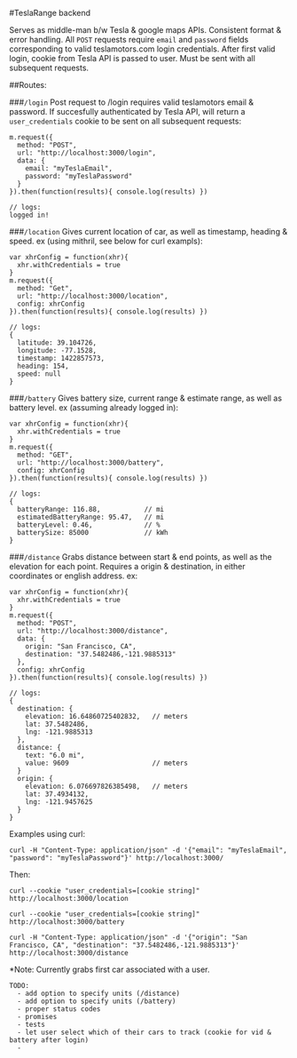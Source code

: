 #TeslaRange backend

Serves as middle-man b/w Tesla & google maps APIs. Consistent format & error handling. All `POST` requests require `email` and `password` fields corresponding to valid teslamotors.com login credentials. After first valid login, cookie from Tesla API is passed to user. Must be sent with all subsequent requests.

##Routes:

###`/login`
Post request to /login requires valid teslamotors email & password. If succesfully authenticated by Tesla API, will return a `user_credentials` cookie to be sent on all subsequent requests:
```
m.request({
  method: "POST",
  url: "http://localhost:3000/login",
  data: {
    email: "myTeslaEmail",
    password: "myTeslaPassword"
  }
}).then(function(results){ console.log(results) })

// logs:
logged in!
```

###`/location`
Gives current location of car, as well as timestamp, heading & speed.
ex (using mithril, see below for curl exampls):
```
var xhrConfig = function(xhr){
  xhr.withCredentials = true
}
m.request({
  method: "Get",
  url: "http://localhost:3000/location",
  config: xhrConfig
}).then(function(results){ console.log(results) })

// logs:
{
  latitude: 39.104726,
  longitude: -77.1528,
  timestamp: 1422857573,
  heading: 154,
  speed: null
}
```

###`/battery`
Gives battery size, current range & estimate range, as well as battery level.
ex (assuming already logged in):
```
var xhrConfig = function(xhr){
  xhr.withCredentials = true
}
m.request({
  method: "GET",
  url: "http://localhost:3000/battery",
  config: xhrConfig
}).then(function(results){ console.log(results) })

// logs:
{
  batteryRange: 116.88,           // mi
  estimatedBatteryRange: 95.47,   // mi
  batteryLevel: 0.46,             // %
  batterySize: 85000              // kWh
}
```

###`/distance`
Grabs distance between start & end points, as well as the elevation for each point. Requires a origin & destination, in either coordinates or english address.
ex:
```
var xhrConfig = function(xhr){
  xhr.withCredentials = true
}
m.request({
  method: "POST",
  url: "http://localhost:3000/distance",
  data: {
    origin: "San Francisco, CA",
    destination: "37.5482486,-121.9885313"
  },
  config: xhrConfig
}).then(function(results){ console.log(results) })

// logs:
{
  destination: {
    elevation: 16.64860725402832,   // meters
    lat: 37.5482486,
    lng: -121.9885313
  },
  distance: {
    text: "6.0 mi",
    value: 9609                     // meters
  }
  origin: {
    elevation: 6.076697826385498,   // meters
    lat: 37.4934132,
    lng: -121.9457625
  }
}
```

Examples using curl:
```
curl -H "Content-Type: application/json" -d '{"email": "myTeslaEmail", "password": "myTeslaPassword"}' http://localhost:3000/
```
Then:
```
curl --cookie "user_credentials=[cookie string]" http://localhost:3000/location

curl --cookie "user_credentials=[cookie string]" http://localhost:3000/battery

curl -H "Content-Type: application/json" -d '{"origin": "San Francisco, CA", "destination": "37.5482486,-121.9885313"}' http://localhost:3000/distance
```
\*Note: Currently grabs first car associated with a user.

~~~~~~~~~~~~~~~~~~~~~~~~~~~~~~~~~~~~
TODO:
  - add option to specify units (/distance)
  - add option to specify units (/battery)
  - proper status codes
  - promises
  - tests
  - let user select which of their cars to track (cookie for vid & battery after login)
  - 
